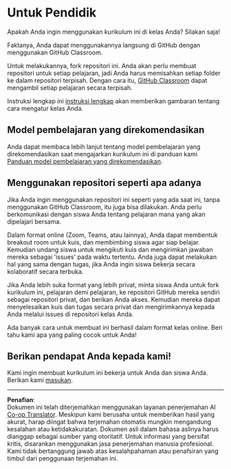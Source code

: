 <!--
CO_OP_TRANSLATOR_METADATA:
{
  "original_hash": "9fd36f5dc734203ee28b6cf2573e5eab",
  "translation_date": "2025-08-27T20:33:30+00:00",
  "source_file": "for-teachers.md",
  "language_code": "id"
}
-->
# Untuk Pendidik

Apakah Anda ingin menggunakan kurikulum ini di kelas Anda? Silakan saja!

Faktanya, Anda dapat menggunakannya langsung di GitHub dengan menggunakan GitHub Classroom.

Untuk melakukannya, fork repositori ini. Anda akan perlu membuat repositori untuk setiap pelajaran, jadi Anda harus memisahkan setiap folder ke dalam repositori terpisah. Dengan cara itu, [GitHub Classroom](https://classroom.github.com/classrooms) dapat mengambil setiap pelajaran secara terpisah.

Instruksi lengkap ini [instruksi lengkap](https://github.blog/2020-03-18-set-up-your-digital-classroom-with-github-classroom/) akan memberikan gambaran tentang cara mengatur kelas Anda.

## Model pembelajaran yang direkomendasikan

Anda dapat membaca lebih lanjut tentang model pembelajaran yang direkomendasikan saat mengajarkan kurikulum ini di panduan kami [Panduan model pembelajaran yang direkomendasikan](recommended-learning-model.md).

## Menggunakan repositori seperti apa adanya

Jika Anda ingin menggunakan repositori ini seperti yang ada saat ini, tanpa menggunakan GitHub Classroom, itu juga bisa dilakukan. Anda perlu berkomunikasi dengan siswa Anda tentang pelajaran mana yang akan dipelajari bersama.

Dalam format online (Zoom, Teams, atau lainnya), Anda dapat membentuk breakout room untuk kuis, dan membimbing siswa agar siap belajar. Kemudian undang siswa untuk mengikuti kuis dan mengirimkan jawaban mereka sebagai 'issues' pada waktu tertentu. Anda juga dapat melakukan hal yang sama dengan tugas, jika Anda ingin siswa bekerja secara kolaboratif secara terbuka.

Jika Anda lebih suka format yang lebih privat, minta siswa Anda untuk fork kurikulum ini, pelajaran demi pelajaran, ke repositori GitHub mereka sendiri sebagai repositori privat, dan berikan Anda akses. Kemudian mereka dapat menyelesaikan kuis dan tugas secara privat dan mengirimkannya kepada Anda melalui issues di repositori kelas Anda.

Ada banyak cara untuk membuat ini berhasil dalam format kelas online. Beri tahu kami apa yang paling cocok untuk Anda!

## Berikan pendapat Anda kepada kami!

Kami ingin membuat kurikulum ini bekerja untuk Anda dan siswa Anda. Berikan kami [masukan](https://forms.microsoft.com/Pages/ResponsePage.aspx?id=v4j5cvGGr0GRqy180BHbR2humCsRZhxNuI79cm6n0hRUQzRVVU9VVlU5UlFLWTRLWlkyQUxORTg5WS4u).

---

**Penafian**:  
Dokumen ini telah diterjemahkan menggunakan layanan penerjemahan AI [Co-op Translator](https://github.com/Azure/co-op-translator). Meskipun kami berusaha untuk memberikan hasil yang akurat, harap diingat bahwa terjemahan otomatis mungkin mengandung kesalahan atau ketidakakuratan. Dokumen asli dalam bahasa aslinya harus dianggap sebagai sumber yang otoritatif. Untuk informasi yang bersifat kritis, disarankan menggunakan jasa penerjemahan manusia profesional. Kami tidak bertanggung jawab atas kesalahpahaman atau penafsiran yang timbul dari penggunaan terjemahan ini.